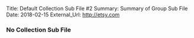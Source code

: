 Title:          Default Collection Sub File #2
Summary:        Summary of Group Sub File
Date:           2018-02-15
External_Url:   http://etsy.com

### No Collection Sub File
